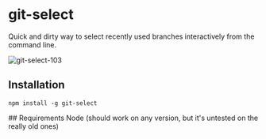 # git-select
Quick and dirty way to select recently used branches interactively from the command line.

![git-select-103](https://cloud.githubusercontent.com/assets/7237525/22656666/eeedce26-ec8b-11e6-9020-f33006ee730a.gif)

## Installation
```
npm install -g git-select
```

## Requirements
Node (should work on any version, but it's untested on the really old ones)

